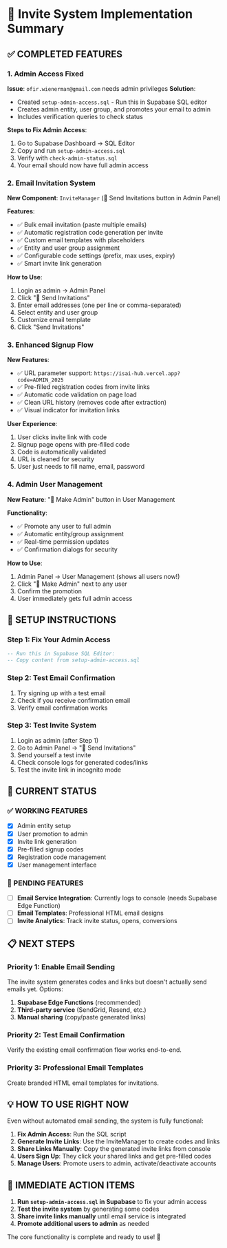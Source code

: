 # 📧 Invite System Implementation Summary

## ✅ COMPLETED FEATURES

### 1. Admin Access Fixed
**Issue**: `ofir.wienerman@gmail.com` needs admin privileges
**Solution**: 
- Created `setup-admin-access.sql` - Run this in Supabase SQL editor
- Creates admin entity, user group, and promotes your email to admin
- Includes verification queries to check status

**Steps to Fix Admin Access**:
1. Go to Supabase Dashboard → SQL Editor
2. Copy and run `setup-admin-access.sql`
3. Verify with `check-admin-status.sql`
4. Your email should now have full admin access

### 2. Email Invitation System
**New Component**: `InviteManager` (📧 Send Invitations button in Admin Panel)

**Features**:
- ✅ Bulk email invitation (paste multiple emails)
- ✅ Automatic registration code generation per invite
- ✅ Custom email templates with placeholders
- ✅ Entity and user group assignment
- ✅ Configurable code settings (prefix, max uses, expiry)
- ✅ Smart invite link generation

**How to Use**:
1. Login as admin → Admin Panel
2. Click "📧 Send Invitations"  
3. Enter email addresses (one per line or comma-separated)
4. Select entity and user group
5. Customize email template
6. Click "Send Invitations"

### 3. Enhanced Signup Flow
**New Features**:
- ✅ URL parameter support: `https://isai-hub.vercel.app?code=ADMIN_2025`
- ✅ Pre-filled registration codes from invite links
- ✅ Automatic code validation on page load
- ✅ Clean URL history (removes code after extraction)
- ✅ Visual indicator for invitation links

**User Experience**:
1. User clicks invite link with code
2. Signup page opens with pre-filled code
3. Code is automatically validated
4. URL is cleaned for security
5. User just needs to fill name, email, password

### 4. Admin User Management
**New Feature**: "👑 Make Admin" button in User Management

**Functionality**:
- ✅ Promote any user to full admin
- ✅ Automatic entity/group assignment
- ✅ Real-time permission updates
- ✅ Confirmation dialogs for security

**How to Use**:
1. Admin Panel → User Management (shows all users now!)
2. Click "👑 Make Admin" next to any user
3. Confirm the promotion
4. User immediately gets full admin access

## 🔧 SETUP INSTRUCTIONS

### Step 1: Fix Your Admin Access
```sql
-- Run this in Supabase SQL Editor:
-- Copy content from setup-admin-access.sql
```

### Step 2: Test Email Confirmation
1. Try signing up with a test email
2. Check if you receive confirmation email
3. Verify email confirmation works

### Step 3: Test Invite System
1. Login as admin (after Step 1)
2. Go to Admin Panel → "📧 Send Invitations"
3. Send yourself a test invite
4. Check console logs for generated codes/links
5. Test the invite link in incognito mode

## 🚀 CURRENT STATUS

### ✅ WORKING FEATURES
- [x] Admin entity setup
- [x] User promotion to admin
- [x] Invite link generation
- [x] Pre-filled signup codes
- [x] Registration code management
- [x] User management interface

### 🔄 PENDING FEATURES
- [ ] **Email Service Integration**: Currently logs to console (needs Supabase Edge Function)
- [ ] **Email Templates**: Professional HTML email designs
- [ ] **Invite Analytics**: Track invite status, opens, conversions

## 📋 NEXT STEPS

### Priority 1: Enable Email Sending
The invite system generates codes and links but doesn't actually send emails yet. Options:
1. **Supabase Edge Functions** (recommended)
2. **Third-party service** (SendGrid, Resend, etc.)
3. **Manual sharing** (copy/paste generated links)

### Priority 2: Test Email Confirmation
Verify the existing email confirmation flow works end-to-end.

### Priority 3: Professional Email Templates
Create branded HTML email templates for invitations.

## 💡 HOW TO USE RIGHT NOW

Even without automated email sending, the system is fully functional:

1. **Fix Admin Access**: Run the SQL script
2. **Generate Invite Links**: Use the InviteManager to create codes and links
3. **Share Links Manually**: Copy the generated invite links from console
4. **Users Sign Up**: They click your shared links and get pre-filled codes
5. **Manage Users**: Promote users to admin, activate/deactivate accounts

## 🎯 IMMEDIATE ACTION ITEMS

1. **Run `setup-admin-access.sql` in Supabase** to fix your admin access
2. **Test the invite system** by generating some codes
3. **Share invite links manually** until email service is integrated
4. **Promote additional users to admin** as needed

The core functionality is complete and ready to use! 🚀